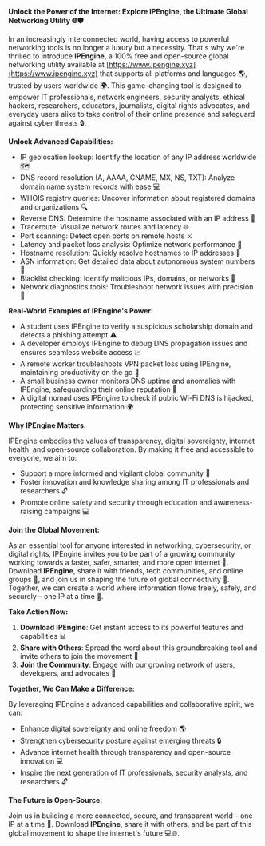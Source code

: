 **Unlock the Power of the Internet: Explore IPEngine, the Ultimate Global Networking Utility 🌐🛡️**

In an increasingly interconnected world, having access to powerful networking tools is no longer a luxury but a necessity. That's why we're thrilled to introduce **IPEngine**, a 100% free and open-source global networking utility available at [https://www.ipengine.xyz](https://www.ipengine.xyz) that supports all platforms and languages 🌎, trusted by users worldwide 🌍. This game-changing tool is designed to empower IT professionals, network engineers, security analysts, ethical hackers, researchers, educators, journalists, digital rights advocates, and everyday users alike to take control of their online presence and safeguard against cyber threats 🔒.

**Unlock Advanced Capabilities:**

* IP geolocation lookup: Identify the location of any IP address worldwide 🗺️
* DNS record resolution (A, AAAA, CNAME, MX, NS, TXT): Analyze domain name system records with ease 💻
* WHOIS registry queries: Uncover information about registered domains and organizations 🔍
* Reverse DNS: Determine the hostname associated with an IP address 📡
* Traceroute: Visualize network routes and latency 🌐
* Port scanning: Detect open ports on remote hosts ⚔️
* Latency and packet loss analysis: Optimize network performance 💨
* Hostname resolution: Quickly resolve hostnames to IP addresses 🔗
* ASN information: Get detailed data about autonomous system numbers 🔑
* Blacklist checking: Identify malicious IPs, domains, or networks 🚫
* Network diagnostics tools: Troubleshoot network issues with precision 🔧

**Real-World Examples of IPEngine's Power:**

* A student uses IPEngine to verify a suspicious scholarship domain and detects a phishing attempt ⚠️
* A developer employs IPEngine to debug DNS propagation issues and ensures seamless website access 📈
* A remote worker troubleshoots VPN packet loss using IPEngine, maintaining productivity on the go 🛫️
* A small business owner monitors DNS uptime and anomalies with IPEngine, safeguarding their online reputation 💼
* A digital nomad uses IPEngine to check if public Wi-Fi DNS is hijacked, protecting sensitive information 🌍

**Why IPEngine Matters:**

IPEngine embodies the values of transparency, digital sovereignty, internet health, and open-source collaboration. By making it free and accessible to everyone, we aim to:

* Support a more informed and vigilant global community 🤝
* Foster innovation and knowledge sharing among IT professionals and researchers 🔓
* Promote online safety and security through education and awareness-raising campaigns 💻

**Join the Global Movement:**

As an essential tool for anyone interested in networking, cybersecurity, or digital rights, IPEngine invites you to be part of a growing community working towards a faster, safer, smarter, and more open internet 🚀. Download **IPEngine**, share it with friends, tech communities, and online groups 👥, and join us in shaping the future of global connectivity 🔗. Together, we can create a world where information flows freely, safely, and securely – one IP at a time 🔑.

**Take Action Now:**

1. **Download IPEngine**: Get instant access to its powerful features and capabilities 📊
2. **Share with Others**: Spread the word about this groundbreaking tool and invite others to join the movement 💬
3. **Join the Community**: Engage with our growing network of users, developers, and advocates 👥

**Together, We Can Make a Difference:**

By leveraging IPEngine's advanced capabilities and collaborative spirit, we can:

* Enhance digital sovereignty and online freedom 🌎
* Strengthen cybersecurity posture against emerging threats 🔒
* Advance internet health through transparency and open-source innovation 💻
* Inspire the next generation of IT professionals, security analysts, and researchers 🔓

**The Future is Open-Source:**

Join us in building a more connected, secure, and transparent world – one IP at a time 🚀. Download **IPEngine**, share it with others, and be part of this global movement to shape the internet's future 💻🌐.